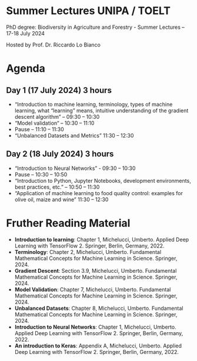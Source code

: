 # Summer Lectures UNIPA / TOELT

PhD degree: Biodiversity in Agriculture and Forestry - Summer Lectures – 17-18 July 2024

Hosted by Prof. Dr. Riccardo Lo Bianco

# Agenda

## Day 1 (17 July 2024) 3 hours
- “Introduction to machine learning, terminology, types of
machine learning, what “learning” means, intuitive
understanding of the gradient descent algorithm” – 09:30 – 10:30
- “Model validation“ – 10:30 – 11:10
- Pause – 11:10 – 11:30
- “Unbalanced Datasets and Metrics” 11:30 – 12:30

## Day 2 (18 July 2024) 3 hours
- “Introduction to Neural Networks” - 09:30 – 10:30
- Pause – 10:30 – 10:50
- “Introduction to Python, Jupyter Notebooks,
development environments, best practices, etc.” – 10:50 – 11:30
- “Application of machine learning to food quality control:
examples for olive oil, maize and wine” 11:30 – 12:30

# Fruther Reading Material

- **Introduction to learning**: Chapter 1, Michelucci, Umberto. Applied Deep Learning with TensorFlow 2. Springer, Berlin, Germany, 2022.
- **Terminology**: Chapter 2, Michelucci, Umberto. Fundamental Mathematical Concepts for Machine Learning in Science. Springer, 2024.
- **Gradient Descent**: Section 3.9, Michelucci, Umberto. Fundamental Mathematical Concepts for Machine Learning in Science. Springer, 2024.
- **Model Validation**: Chapter 7, Michelucci, Umberto. Fundamental Mathematical Concepts for Machine Learning in Science. Springer, 2024.
- **Unbalanced Datasets**: Chapter 8, Michelucci, Umberto. Fundamental Mathematical Concepts for Machine Learning in Science. Springer, 2024.
- **Introduction to Neural Networks**: Chapter 1, Michelucci, Umberto. Applied Deep Learning with TensorFlow 2. Springer, Berlin, Germany, 2022.
- **An introduction to Keras**: Appendix A, Michelucci, Umberto. Applied Deep Learning with TensorFlow 2. Springer, Berlin, Germany, 2022.